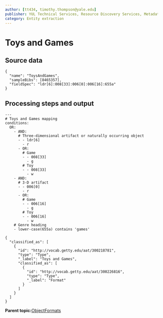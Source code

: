```yaml
---
author: [tt434, timothy.thompson@yale.edu]
publisher: YUL Technical Services, Resource Discovery Services, Metadata Services Unit
category: Entity extraction
---
```


# Toys and Games

## Source data

```
{
  "name": "ToysAndGames",
  "sampleBibs": [8465357],
  "fieldSpec": "ldr[6]:008[33]:006[0]:006[16]:655a"
}
```

## Processing steps and output

```
---
# Toys and Games mapping
conditions:
  OR:
    - AND:
      # Three-dimensional artifact or naturally occurring object
      - - ldr[6]
        - r 
      - OR:
        # Game
        - - 008[33]
          - g
        # Toy
        - - 008[33]
          - w				      
    - AND:
      # 3-D artifact
      - - 006[0]
        - r
      - OR:
        # Game
        - - 006[16]
          - g
        # Toy
        - - 006[16]
          - w
    # Genre heading
    - lower-case(655a) contains 'games'
```

```
{
  "classified_as": [    
    {
      "id": "http://vocab.getty.edu/aat/300218781",
      "type": "Type",
      "_label": "Toys and Games",
      "classified_as": [
        {
          "id": "http://vocab.getty.edu/aat/300226816",
          "type": "Type",
          "_label": "Format"
        }
      ]
    }
  ]
}
```

**Parent topic:**[ObjectFormats](../../concepts/supertypes/objectformats.md)

